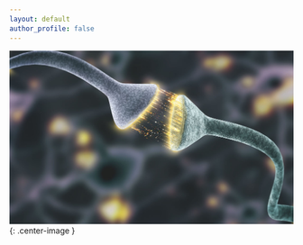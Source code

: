 ```yaml
---
layout: default
author_profile: false
---
```


![neurons](/images/firing_neurons.jpg){: .center-image }